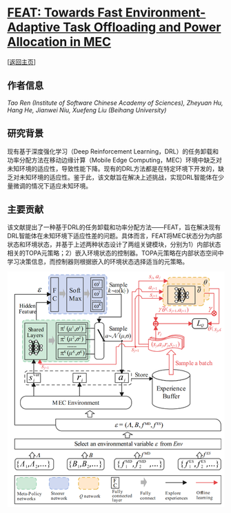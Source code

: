 # [FEAT: Towards Fast Environment-Adaptive Task Offloading and Power Allocation in MEC](https://doi.org/10.1109/INFOCOM53939.2023.10228946)

\[[返回主页](https://github.com/withhaotian/awesome-edge-AI-papers.git)\]

## 作者信息
*Tao Ren (Institute of Software Chinese Academy of Sciences), Zheyuan Hu, Hang He, Jianwei Niu, Xuefeng Liu (Beihang University)*

## 研究背景
现有基于深度强化学习（Deep Reinforcement Learning，DRL）的任务卸载和功率分配方法在移动边缘计算（Mobile Edge Computing，MEC）环境中缺乏对未知环境的适应性，导致性能下降。现有的DRL方法都是在特定环境下开发的，缺乏对未知环境的适应性。鉴于此，该文献旨在解决上述挑战，实现DRL智能体在少量微调的情况下适应未知环境。

## 主要贡献
该文献提出了一种基于DRL的任务卸载和功率分配方法——FEAT，旨在解决现有DRL智能体在未知环境下适应性差的问题。具体而言，FEAT将MEC状态分为内部状态和环境状态，并基于上述两种状态设计了两组关键模块，分别为1）内部状态相关的TOPA元策略；2）嵌入环境状态的控制器。TOPA元策略在内部状态空间中学习决策信息，而控制器则根据嵌入的环境状态选择适当的元策略。

![](../../figs/infocom23-feat.png)